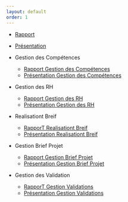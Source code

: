 ```yaml
---
layout: default
order: 1
---
```



- [Rapport](https://solicoders.github.io/soli-lms/documentation/) 
- [Présentation](https://solicoders.github.io/soli-lms/documentation/presentation.html#/) 

- Gestion des Compétences
    - [Rapport Gestion des Compétences](https://solicoders.github.io/soli-lms/documentation/gestionCompetences/)
    - [Présentation Gestion des Compétences](https://solicoders.github.io/soli-lms/documentation/gestionCompetences/presentation.html#/)
  
- Gestion des RH
    - [Rapport Gestion des RH](https://solicoders.github.io/soli-lms/documentation/GestionRH/)
    - [Présentation Gestion des RH](https://solicoders.github.io/soli-lms/documentation/GestionRH/presentation.html#/)
  
- Realisationt Breif
    - [RapporT Realisationt Breif](https://solicoders.github.io/soli-lms/documentation/RealisationtBreif/)
    - [Présentation Realisationt Breif](https://solicoders.github.io/soli-lms/documentation/RealisationtBreif/presentation.html#/)

- Gestion Brief Projet
    - [Rapport Gestion Brief Projet](https://solicoders.github.io/soli-lms/documentation/GestionBriefProjet/)
    - [Présentation Gestion Brief Projet](https://solicoders.github.io/soli-lms/documentation/GestionBriefProjet/presentation.html#/)
  
- Gestion des Validation
    - [RapporT Gestion Validations](https://solicoders.github.io/soli-lms/documentation/GestionValidations/)
    - [Présentation Gestion Validations](https://solicoders.github.io/soli-lms/documentation/GestionValidations/presentation.html#/)